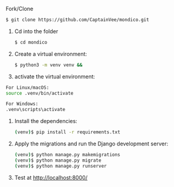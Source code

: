 Fork/Clone

```sh
$ git clone https://github.com/CaptainVee/mondico.git
```

1. Cd into the folder
   ```sh
   $ cd mondico
   ```
1. Create a virtual environment:

   ```sh
   $ python3 -m venv venv &&
   ```

1. activate the virtual environment:

```sh
For Linux/macOS:
source .venv/bin/activate

For Windows:
.venv\scripts\activate
```

1. Install the dependencies:

   ```sh
   (venv)$ pip install -r requirements.txt
   ```

1. Apply the migrations and run the Django development server:

   ```sh
   (venv)$ python manage.py makemigrations
   (venv)$ python manage.py migrate
   (venv)$ python manage.py runserver
   ```

1. Test at [http://localhost:8000/](http://localhost:8000/)
